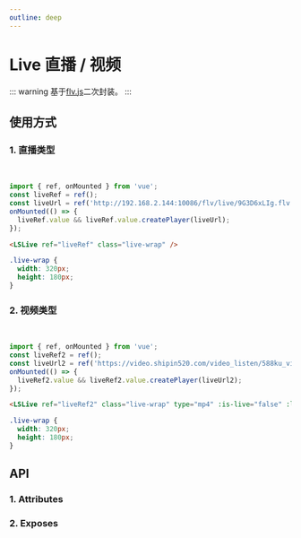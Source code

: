 ```yaml
---
outline: deep
---
```


# Live 直播 / 视频

::: warning 基于[flv.js](https://www.npmjs.com/package/flv.js)二次封装。
:::

## 使用方式

### 1. 直播类型

<br />

<LSLive ref="liveRef" class="live-wrap" />

```js
import { ref, onMounted } from 'vue';
const liveRef = ref();
const liveUrl = ref('http://192.168.2.144:10086/flv/live/9G3D6xLIg.flv');
onMounted(() => {
  liveRef.value && liveRef.value.createPlayer(liveUrl);
});
```

```html
<LSLive ref="liveRef" class="live-wrap" />
```

```scss
.live-wrap {
  width: 320px;
  height: 180px;
}
```

### 2. 视频类型

<br />
<LSLive ref="liveRef2" class="live-wrap" type="mp4" :is-live="false" :loop="false" />

```js
import { ref, onMounted } from 'vue';
const liveRef2 = ref();
const liveUrl2 = ref('https://video.shipin520.com/video_listen/588ku_video/21/03/15/12/06/22/video604edd3ee67a6.mp4');
onMounted(() => {
  liveRef2.value && liveRef2.value.createPlayer(liveUrl2);
});
```

```html
<LSLive ref="liveRef2" class="live-wrap" type="mp4" :is-live="false" :loop="false" />
```

```scss
.live-wrap {
  width: 320px;
  height: 180px;
}
```

## API

### 1. Attributes

<ApiIntro :tableColumn="tableColumn" :tableData="tableData" />

### 2. Exposes

<ApiIntro :tableColumn="tableExposesColumn" :tableData="tableData2" />

<script setup>
import { tableColumn, tableExposesColumn } from './constant'
import { ref, onMounted } from 'vue';
const liveRef = ref();
const liveUrl = ref('http://192.168.2.144:10086/flv/live/9G3D6xLIg.flv');

const liveRef2 = ref();
const liveUrl2 = ref('https://video.shipin520.com/video_listen/588ku_video/21/03/15/12/06/22/video604edd3ee67a6.mp4');
onMounted(() => {
  liveRef.value && liveRef.value.createPlayer(liveUrl);
  liveRef2.value && liveRef2.value.createPlayer(liveUrl2);
});

const tableData = ref([
  {
    name: 'type',
    desc: '类型：flv / mp4',
    type: 'string',
    value: 'flv'
  },
  {
    name: 'isLive',
    desc: '是否是直播',
    type: 'boolean',
    value: 'true'
  },
  {
    name: 'hasAudio',
    desc: '是否有音频',
    type: 'boolean',
    value: 'true'
  },
  {
    name: 'hasVideo',
    desc: '是否是视频',
    type: 'boolean',
    value: 'false'
  }
]);

const tableData2 = ref([
  {
    name: 'createPlayer',
    desc: '创建播放器方法，参数为播放地址',
    type: 'function',
    value: 'string'
  }
])
</script>

<style lang="scss" scoped>
.live-wrap {
  width: 320px;
  height: 180px;
}
</style>
